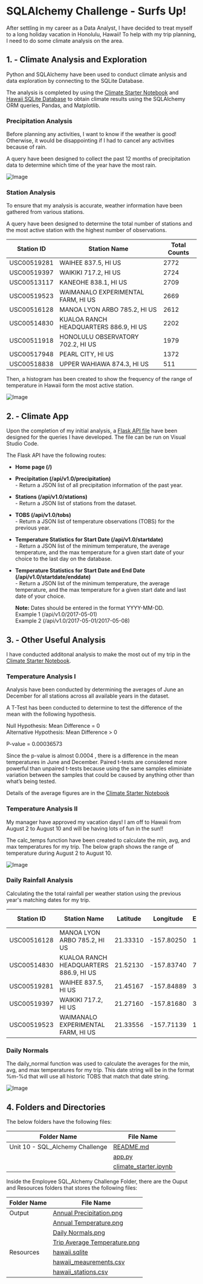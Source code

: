 # SQLAlchemy Challenge - Surfs Up!

After settling in my career as a Data Analyst, I have decided to treat myself to a long holiday vacation in Honolulu, Hawaii! To help with my trip planning, I need to do some climate analysis on the area.

## **1. - Climate Analysis and Exploration**

Python and SQLAlchemy have been used to conduct climate anlysis and data exploration by connecting to the SQLite Database. 

The analysis is completed by using the [Climate Starter Notebook](https://github.com/cecileung1208/SQLAlchemy-Surfs-Up/blob/master/climate_starter.ipynb) and [Hawaii SQLite Database](https://github.com/cecileung1208/SQLAlchemy-Surfs-Up/blob/master/Resources/hawaii.sqlite) to obtain climate results using the SQLAlchemy ORM queries, Pandas, and Matplotlib.


### **Precipitation Analysis**

Before planning any activities, I want to know if the weather is good!  Otherwise, it would be disappointing if I had to cancel any activities because of rain.

A query have been designed to collect the past 12 months of precipitation data to determine which time of the year have the most rain.

![Image](https://github.com/cecileung1208/SQLAlchemy-Surfs-Up/blob/master/Output%20Files/Annual%20Precipitation.png)

### **Station Analysis**

To ensure that my analysis is accurate, weather information have been gathered from various stations.  

A query have been designed to determine the total number of stations and the most active station with the highest number of observations. 

| Station ID    | Station Name | Total Counts |
| ------------- | ------------- | ------------- |
|USC00519281 | WAIHEE 837.5, HI US | 2772|
|USC00519397 | WAIKIKI 717.2, HI US | 2724|
|USC00513117 | KANEOHE 838.1, HI US | 2709|
|USC00519523 | WAIMANALO EXPERIMENTAL FARM, HI US | 2669|
|USC00516128 | MANOA LYON ARBO 785.2, HI US | 2612|
|USC00514830 | KUALOA RANCH HEADQUARTERS 886.9, HI US | 2202|
|USC00511918 | HONOLULU OBSERVATORY 702.2, HI US | 1979|
|USC00517948 | PEARL CITY, HI US | 1372|
|USC00518838 | UPPER WAHIAWA 874.3, HI US | 511|


Then, a histogram has been created to show the frequency of the range of temperature in Hawaii form the most active station.

![Image](https://github.com/cecileung1208/SQLAlchemy-Surfs-Up/blob/master/Output%20Files/Annual%20Temperature.png)


## **2. - Climate App**

Upon the completion of my initial analysis, a [Flask API file](https://github.com/cecileung1208/SQLAlchemy-Surfs-Up/blob/master/app.py) have been designed for the queries I have developed.  The file can be run on Visual Studio Code.

The Flask API have the following routes:


* **Home page (/)**

* **Precipitation (/api/v1.0/precipitation)**<br/> - Return a JSON list of all precipitation information of the past year.
    
* **Stations (/api/v1.0/stations)**<br/> - Return a JSON list of stations from the dataset.
  
* **TOBS (/api/v1.0/tobs)** <br/> - Return a JSON list of temperature observations (TOBS) for the previous year.
  
* **Temperature Statistics for Start Date (/api/v1.0/startdate)**<br/> - Return a JSON list of the minimum temperature, the average temperature, and the max temperature for a given start date of your choice to the last day on the database.
  
* **Temperature Statistics for Start Date and End Date (/api/v1.0/startdate/enddate)**<br/> - Return a JSON list of the minimum temperature, the average temperature, and the max temperature for a given start date and last date of your choice. 
  
  **Note:**  Dates should be entered in the format YYYY-MM-DD.<br/>
         Example 1 (/api/v1.0/2017-05-01)<br/>
         Example 2 (/api/v1.0/2017-05-01/2017-05-08)<br/>
         
  
## **3. - Other Useful Analysis**

I have conducted additonal analysis to make the most out of my trip in the [Climate Starter Notebook](https://github.com/cecileung1208/SQLAlchemy-Surfs-Up/blob/master/climate_starter.ipynb).

### **Temperature Analysis I**

Analysis have been conducted by determining the averages of June an December for all stations across all available years in the dataset. 

A T-Test has been conducted to determine to test the difference of the mean with the following hypothesis.

Null Hypothesis: Mean Difference = 0<br/>
Alternative Hypothesis: Mean Difference > 0<br/>

P-value = 0.00036573

Since the p-value is almost 0.0004 , there is a difference in the mean temperatures in June and December.  Paired t-tests are considered more powerful than unpaired t-tests because using the same samples eliminiate variation between the samples that could be caused by anything other than what’s being tested.

Details of the average figures are in the [Climate Starter Notebook](https://github.com/cecileung1208/SQLAlchemy-Surfs-Up/blob/master/climate_starter.ipynb)

### **Temperature Analysis II**

My manager have approved my vacation days!  I am off to Hawaii from August 2 to August 10 and will be having lots of fun in the sun!!

The calc_temps function have been created to calculate the min, avg, and max temperatures for my trip.  The below graph shows the range of temperature during August 2 to August 10.

![Image](https://github.com/cecileung1208/SQLAlchemy-Surfs-Up/blob/master/Output%20Files/Trip%20Average%20Temperature.png)

### **Daily Rainfall Analysis**

Calculating the the total rainfall per weather station using the previous year's matching dates for my trip.



|Station ID| Station Name | Latitude | Longitude | Elevation | Total Rainfall|
| ------------- | ------------- | ------------- | ------------- | ------------- | ------------- |
|USC00516128|	MANOA LYON ARBO 785.2, HI US|	21.33310|	-157.80250|	152.4|	0.92|
|USC00514830|	KUALOA RANCH HEADQUARTERS 886.9, HI US|	21.52130|	-157.83740|	7.0|	0.20|
|USC00519281|	WAIHEE 837.5, HI US|	21.45167|	-157.84889|	32.9|	0.06|
|USC00519397|	WAIKIKI 717.2, HI US|	21.27160|	-157.81680|	3.0|	0.02|
|USC00519523|	WAIMANALO EXPERIMENTAL FARM, HI US|	21.33556|	-157.71139|	19.5|	0.00|

### **Daily Normals**

The daily_normal function was used to calculate the averages for the min, avg, and max temperatures for my trip.  This date string will be in the format %m-%d that will use all historic TOBS that match that date string.

![Image](https://github.com/cecileung1208/SQLAlchemy-Surfs-Up/blob/master/Output%20Files/Daily%20Normals.png)


## **4.  Folders and Directories**

The below folders have the following files:

| Folder Name    | File Name |
| ------------- | ------------- |
| Unit 10 - SQL_Alchemy Challenge  | [README.md](https://github.com/cecileung1208/SQLAlchemy-Surfs-Up/blob/master/README.md)  |
|                                  | [app.py](https://github.com/cecileung1208/SQLAlchemy-Surfs-Up/blob/master/app.py) |
|                                  | [climate_starter.ipynb](https://github.com/cecileung1208/SQLAlchemy-Surfs-Up/blob/master/climate_starter.ipynb)|

Inside the Employee SQL_Alchemy Challenge Folder, there are the Ouput and Resources folders that stores the following files:

| Folder Name    | File Name |
| ------------- | ------------- |
| Output        | [Annual Precipitation.png](https://github.com/cecileung1208/SQLAlchemy-Surfs-Up/blob/master/Output%20Files/Annual%20Precipitation.png)|
|               | [Annual Temperature.png](https://github.com/cecileung1208/SQLAlchemy-Surfs-Up/blob/master/Output%20Files/Annual%20Temperature.png)|
|               | [Daily Normals.png](https://github.com/cecileung1208/SQLAlchemy-Surfs-Up/blob/master/Output%20Files/Daily%20Normals.png)  |
|               | [Trip Average Temperature.png](https://github.com/cecileung1208/SQLAlchemy-Surfs-Up/blob/master/Output%20Files/Trip%20Average%20Temperature.png)  |
| Resources   | [hawaii.sqlite](https://github.com/cecileung1208/SQLAlchemy-Surfs-Up/blob/master/Resources/hawaii.sqlite)  |
|             | [hawaii_meaurements.csv](https://github.com/cecileung1208/SQLAlchemy-Surfs-Up/blob/master/Resources/hawaii_measurements.csv)  |
|             | [hawaii_stations.csv](https://github.com/cecileung1208/SQLAlchemy-Surfs-Up/blob/master/Resources/hawaii_stations.csv)  |
